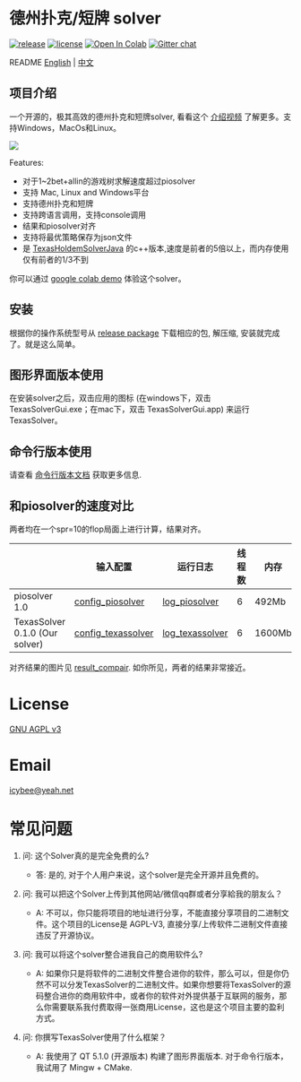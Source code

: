# 德州扑克/短牌 solver

[![release](https://img.shields.io/github/v/release/bupticybee/TexasSolver?style=flat-square)](https://github.com/bupticybee/TexasSolver/releases)
[![license](https://img.shields.io/github/license/bupticybee/TexasSolver?style=flat-square)](https://github.com/bupticybee/TexasSolver/blob/master/LICENSE)
[![Open In Colab](https://colab.research.google.com/assets/colab-badge.svg)](https://colab.research.google.com/github/bupticybee/TexasSolver/blob/console/TexasSolverTechDemo.ipynb)
[![Gitter chat](https://badges.gitter.im/gitterHQ/gitter.png)](https://gitter.im/TexasSolver/TexasSolver)

README [English](README.md) | [中文](README.zh-CN.md)

## 项目介绍

一个开源的，极其高效的德州扑克和短牌solver, 看看这个 [介绍视频](https://www.bilibili.com/video/BV1sr4y1C7KE) 了解更多。支持Windows，MacOs和Linux。

![](imgs/solver_example.gif)

Features:
- 对于1~2bet+allin的游戏树求解速度超过piosolver 
- 支持 Mac, Linux and Windows平台
- 支持德州扑克和短牌
- 支持跨语言调用，支持console调用
- 结果和piosolver对齐
- 支持将最优策略保存为json文件
- 是 [TexasHoldemSolverJava](https://github.com/bupticybee/TexasHoldemSolverJava) 的c++版本,速度是前者的5倍以上，而内存使用仅有前者的1/3不到

你可以通过 [google colab demo](https://colab.research.google.com/github/bupticybee/TexasSolver/blob/console/TexasSolverTechDemo.ipynb) 体验这个solver。

## 安装

根据你的操作系统型号从  [release package](https://github.com/bupticybee/TexasSolver/releases) 下载相应的包, 解压缩, 安装就完成了。就是这么简单。

## 图形界面版本使用

在安装solver之后，双击应用的图标 (在windows下，双击TexasSolverGui.exe；在mac下，双击 TexasSolverGui.app) 来运行TexasSolver。

## 命令行版本使用

请查看 [命令行版本文档](https://github.com/bupticybee/TexasSolver/tree/console#usage) 获取更多信息.

## 和piosolver的速度对比

两者均在一个spr=10的flop局面上进行计算，结果对齐。

|                   | 输入配置                                            | 运行日志                                                       | 线程数 | 内存 | 结束精度 | 运行时间 |
| ----------------- | ------------------------------------------------------- | ------------------------------------------------------------------ | ------ | ------ | -------- | -------- |
| piosolver 1.0     | [config_piosolver](benchmark/benchmark_piosolver.txt)   | [log_piosolver](benchmark/benchmark_outputs/piosolver_log.txt)     | 6      | 492Mb  | 0.29%    | 242s     |
| TexasSolver 0.1.0 (Our solver) | [config_texassolver](benchmark/benchmark_texassolver.txt) | [log_texassolver](benchmark/benchmark_outputs/texassolver_log.txt) | 6      | 1600Mb | 0.275%   | 175s     |

对齐结果的图片见 [result_compair](benchmark/benchmark_outputs/result_compair.png). 如你所见，两者的结果非常接近。

# License

[GNU AGPL v3](https://www.gnu.org/licenses/agpl-3.0.en.html)

# Email

icybee@yeah.net

# 常见问题

1. 问: 这个Solver真的是完全免费的么?
   - 答: 是的, 对于个人用户来说，这个solver是完全开源并且免费的。

2. 问: 我可以把这个Solver上传到其他网站/微信qq群或者分享給我的朋友么？
   - A: 不可以，你只能将项目的地址进行分享，不能直接分享项目的二进制文件。这个项目的License是 AGPL-V3, 直接分享/上传软件二进制文件直接违反了开源协议。

3. 问: 我可以将这个solver整合进我自己的商用软件么?
   - A: 如果你只是将软件的二进制文件整合进你的软件，那么可以，但是你仍然不可以分发TexasSolver的二进制文件。如果你想要将TexasSolver的源码整合进你的商用软件中，或者你的软件对外提供基于互联网的服务，那么你需要联系我付费取得一张商用License，这也是这个项目主要的盈利方式。

4. 问: 你撰写TexasSolver使用了什么框架？
   - A: 我使用了 QT 5.1.0 (开源版本) 构建了图形界面版本. 对于命令行版本，我试用了 Mingw + CMake.
